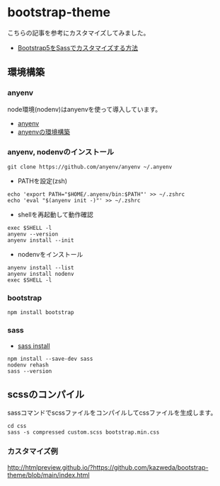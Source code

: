 # bootstrap-theme

こちらの記事を参考にカスタマイズしてみました。
- [Bootstrap5をSassでカスタマイズする方法](https://oopsoop.com/how-to-customize-bootstrap-5-with-sass/)

## 環境構築
### anyenv
node環境(nodenv)はanyenvを使って導入しています。

- [anyenv](https://github.com/anyenv/anyenv)
- [anyenvの環境構築](https://qiita.com/282Haniwa/items/71a48a10952413416d18)

### anyenv, nodenvのインストール
```
git clone https://github.com/anyenv/anyenv ~/.anyenv
```

- PATHを設定(zsh)
```
echo 'export PATH="$HOME/.anyenv/bin:$PATH"' >> ~/.zshrc
echo 'eval "$(anyenv init -)"' >> ~/.zshrc
```

- shellを再起動して動作確認
```
exec $SHELL -l
anyenv --version
anyenv install --init
```

- nodenvをインストール
```
anyenv install --list
anyenv install nodenv
exec $SHELL -l
```

### bootstrap
```
npm install bootstrap
```
### sass
- [sass install](https://sass-lang.com/install/)

```
npm install --save-dev sass
nodenv rehash
sass --version
```
## scssのコンパイル
sassコマンドでscssファイルをコンパイルしてcssファイルを生成します。
```
cd css
sass -s compressed custom.scss bootstrap.min.css
```
### カスタマイズ例
http://htmlpreview.github.io/?https://github.com/kazweda/bootstrap-theme/blob/main/index.html
